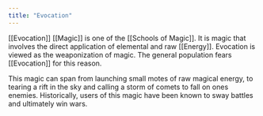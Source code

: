 ```yaml
---
title: "Evocation"
---
```

[[Evocation]] [[Magic]] is one of the [[Schools of Magic]]. It is magic that involves the direct application of elemental and raw [[Energy]]. Evocation is viewed as the weaponization of magic. The general population fears [[Evocation]] for this reason.

This magic can span from launching small motes of raw magical energy, to tearing a rift in the sky and calling a storm of comets to fall on ones enemies. Historically, users of this magic have been known to sway battles and ultimately win wars.